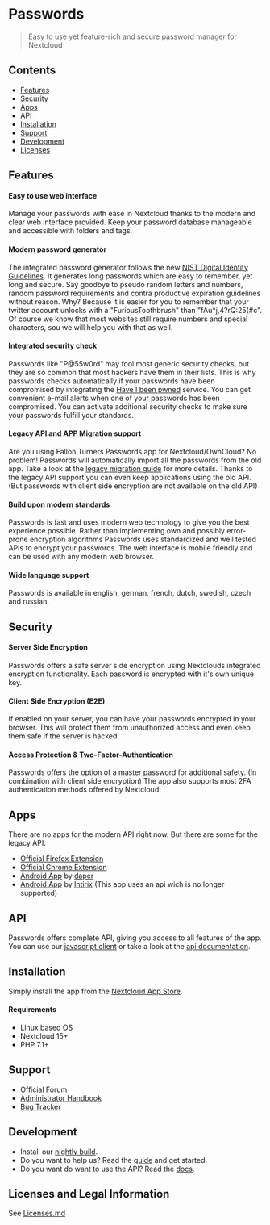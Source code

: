 # Passwords
> Easy to use yet feature-rich and secure password manager for Nextcloud

## Contents
* [Features](#features)
* [Security](#security)
* [Apps](#apps)
* [API](#api)
* [Installation](#installation)
* [Support](#support)
* [Development](#development)
* [Licenses](Licenses.md)

## Features
#### Easy to use web interface
Manage your passwords with ease in Nextcloud thanks to the modern and clear web interface provided.
Keep your password database manageable and accessible with folders and tags.

#### Modern password generator
The integrated password generator follows the new [NIST Digital Identity Guidelines](https://pages.nist.gov/800-63-3/).
It generates long passwords which are easy to remember, yet long and secure.
Say goodbye to pseudo random letters and numbers, random password requirements and contra productive expiration guidelines without reason.
Why? Because it is easier for you to remember that your twitter account unlocks with a "FuriousToothbrush" than "fAu*j,4?rQ:25(#c".
Of course we know that most websites still require numbers and special characters, sou we will help you with that as well.

#### Integrated security check
Passwords like "P@55w0rd" may fool most generic security checks, but they are so common that most hackers have them in their lists.
This is why passwords checks automatically if your passwords have been compromised by integrating the [Have I been pwned](https://haveibeenpwned.com/) service.
You can get convenient e-mail alerts when one of your passwords has been compromised.
You can activate additional security checks to make sure your passwords fulfill your standards.

#### Legacy API and APP Migration support
Are you using Fallon Turners Passwords app for Nextcloud/OwnCloud? No problem!
Passwords will automatically import all the passwords from the old app.
Take a look at the [legacy migration guide](https://git.mdns.eu/nextcloud/passwords/wikis/Administrators/Legacy-Migration) for more details.
Thanks to the legacy API support you can even keep applications using the old API.
(But passwords with client side encryption are not available on the old API)

#### Build upon modern standards
Passwords is fast and uses modern web technology to give you the best experience possible.
Rather than implementing own and possibly error-prone encryption algorithms Passwords uses standardized and well tested APIs to encrypt your passwords.
The web interface is mobile friendly and can be used with any modern web browser.

#### Wide language support
Passwords is available in english, german, french, dutch, swedish, czech and russian.

## Security
#### Server Side Encryption
Passwords offers a safe server side encryption using Nextclouds integrated encryption functionality.
Each password is encrypted with it's own unique key.

#### Client Side Encryption (E2E)
If enabled on your server, you can have your passwords encrypted in your browser.
This will protect them from unauthorized access and even keep them safe if the server is hacked.

#### Access Protection & Two-Factor-Authentication
Passwords offers the option of a master password for additional safety. (In combination with client side encryption)
The app also supports most 2FA authentication methods offered by Nextcloud.

## Apps
There are no apps for the modern API right now. But there are some for the legacy API.
* [Official Firefox Extension](https://addons.mozilla.org/firefox/addon/nextcloud-passwords?src=external-readme)
* [Official Chrome Extension](https://chrome.google.com/webstore/detail/nextcloud-passwords/mhajlicjhgoofheldnmollgbgjheenbi)
* [Android App](https://play.google.com/store/apps/details?id=com.nextcloudpasswords) by [daper](https://github.com/daper/nextcloud-passwords-app)
* [Android App](https://play.google.com/store/apps/details?id=com.intirix.cloudpasswordmanager) by [Intirix](https://github.com/intirix/cloudpasswordmanager) (This app uses an api wich is no longer supported)

## API
Passwords offers complete API, giving you access to all features of the app.
You can use our [javascript client](https://www.npmjs.com/package/passwords-client) or take a look at the [api documentation](https://git.mdns.eu/nextcloud/passwords/wikis/developers/index).

## Installation
Simply install the app from the [Nextcloud App Store](https://apps.nextcloud.com/apps/passwords).

#### Requirements
* Linux based OS
* Nextcloud 15+
* PHP 7.1+

## Support
* [Official Forum](https://help.nextcloud.com/c/apps/passwords)
* [Administrator Handbook](https://git.mdns.eu/nextcloud/passwords/wikis/Administrators/Index)
* [Bug Tracker](https://github.com/marius-wieschollek/passwords/issues)

## Development
* Install our [nightly build](https://git.mdns.eu/nextcloud/passwords/-/jobs/artifacts/testing/download?job=Assemble).
* Do you want to help us? Read the [guide](CONTRIBUTING.md) and get started.
* Do you want do want to use the API? Read the [docs](https://git.mdns.eu/nextcloud/passwords/wikis/home#developers).

## Licenses and Legal Information
See [Licenses.md](Licenses.md)
